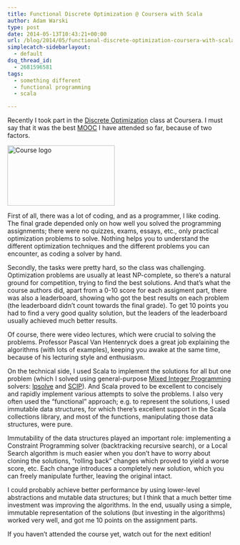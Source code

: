 ```yaml
---
title: Functional Discrete Optimization @ Coursera with Scala
author: Adam Warski
type: post
date: 2014-05-13T10:43:21+00:00
url: /blog/2014/05/functional-discrete-optimization-coursera-with-scala/
simplecatch-sidebarlayout:
  - default
dsq_thread_id:
  - 2681596581
tags:
  - something different
  - functional programming
  - scala

---
```

Recently I took part in the [Discrete Optimization][1] class at Coursera. I must say that it was the best [MOOC][2] I have attended so far, because of two factors.

<a href="http://www.warski.org/blog/2014/05/functional-discrete-optimization-coursera-with-scala/discreetoptimisation_logo/" rel="attachment wp-att-1312"><img loading="lazy" decoding="async" src="http://www.warski.org/blog/wp-content/uploads/2014/05/DiscreetOptimisation_logo.png" alt="Course logo" width="240" height="135" class="aligncenter size-full wp-image-1312" srcset="https://www.warski.org/blog/wp-content/uploads/2014/05/DiscreetOptimisation_logo.png 240w, https://www.warski.org/blog/wp-content/uploads/2014/05/DiscreetOptimisation_logo-210x118.png 210w" sizes="(max-width: 240px) 100vw, 240px" /></a>

First of all, there was a lot of coding, and as a programmer, I like coding. The final grade depended only on how well you solved the programming assignments; there were no quizzes, exams, essays, etc., only practical optimization problems to solve. Nothing helps you to understand the different optimization techniques and the different problems you can encounter, as coding a solver by hand.

Secondly, the tasks were pretty hard, so the class was challenging. Optimization problems are usually at least NP-complete, so there’s a natural ground for competition, trying to find the best solutions. And that’s what the course authors did, apart from a 0-10 score for each assigment part, there was also a leaderboard, showing who got the best results on each problem (the leaderboard didn’t count towards the final grade). To get 10 points you had to find a very good quality solution, but the leaders of the leaderboard usually achieved much better results.

Of course, there were video lectures, which were crucial to solving the problems. Professor Pascal Van Hentenryck does a great job explaining the algorithms (with lots of examples), keeping you awake at the same time, because of his lecturing style and enthusiasm.

On the technical side, I used Scala to implement the solutions for all but one problem (which I solved using general-purpose [Mixed Integer Programming][3] solvers: [lpsolve][4] and [SCIP][5]). And Scala proved to be excellent to concisely and rapidly implement various attempts to solve the problems. I also very often used the “functional” approach; e.g. to represent the solutions, I used immutable data structures, for which there’s excellent support in the Scala collections library, and most of the functions, manipulating those data structures, were pure.

Immutability of the data structures played an important role: implementing a Constraint Programming solver (backtracking recursive search), or a Local Search algorithm is much easier when you don’t have to worry about cloning the solutions, &#8220;rolling back&#8221; changes which proved to yield a worse score, etc. Each change introduces a completely new solution, which you can freely manipulate further, leaving the original intact.

I could probably achieve better performance by using lower-level abstractions and mutable data structures; but I think that a much better time investment was improving the algorithms. In the end, usually using a simple, immutable representation of the solutions (but investing in the algorithms) worked very well, and got me 10 points on the assignment parts.

If you haven’t attended the course yet, watch out for the next edition!

 [1]: https://www.coursera.org/course/optimization
 [2]: http://en.wikipedia.org/wiki/Massive_open_online_course
 [3]: http://en.wikipedia.org/wiki/Integer_programming
 [4]: http://lpsolve.sourceforge.net/5.5/
 [5]: http://scip.zib.de/
